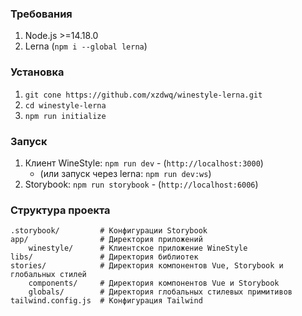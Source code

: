 ### Требования
1. Node.js >=14.18.0  
2. Lerna (`npm i --global lerna`)  

### Установка
1. `git cone https://github.com/xzdwq/winestyle-lerna.git`  
2. `cd winestyle-lerna`  
3. `npm run initialize`  

### Запуск
1. Клиент WineStyle: `npm run dev` - (`http://localhost:3000`)  
    - (или запуск через lerna: `npm run dev:ws`)  
2. Storybook: `npm run storybook` - (`http://localhost:6006`)  

### Структура проекта
```bush
.storybook/         # Конфигурации Storybook
app/                # Директория приложений
    winestyle/      # Клиентское приложение WineStyle
libs/               # Директория библиотек
stories/            # Директория компонентов Vue, Storybook и глобальных стилей
    components/     # Директория компонентов Vue и Storybook
    globals/        # Директория глобальных стилевых примитивов
tailwind.config.js  # Конфигурация Tailwind
```